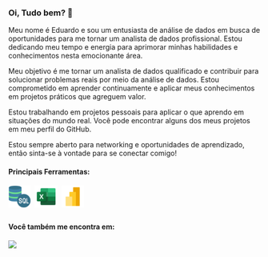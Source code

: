 ### Oi, Tudo bem? 👋
 Meu nome é Eduardo e sou um entusiasta de análise de dados em busca de oportunidades para me tornar um analista de dados profissional. Estou dedicando meu tempo e energia para aprimorar minhas habilidades e conhecimentos nesta emocionante área. 

Meu objetivo é me tornar um analista de dados qualificado e contribuir para solucionar problemas reais por meio da análise de dados. Estou comprometido em aprender continuamente e aplicar meus conhecimentos em projetos práticos que agreguem valor.

Estou trabalhando em projetos pessoais para aplicar o que aprendo em situações do mundo real. Você pode encontrar alguns dos meus projetos em meu perfil do GitHub.

Estou sempre aberto para networking e oportunidades de aprendizado, então sinta-se à vontade para se conectar comigo!

#### Principais Ferramentas:
<div style="display: inline-block">
 <img align="center" width='45' height = '45' src="https://github.com/DuduTrindade/DuduTrindade/blob/main/SQL.png"/>&nbsp;
 <img align="center" width='45' height = '45' src="https://github.com/DuduTrindade/DuduTrindade/blob/main/Excel.png"/>&nbsp
 <img align="center" width='45' height = '45' src="https://github.com/DuduTrindade/DuduTrindade/blob/main/Power%20BI.png"/>
</div>   

##
#### Você também me encontra em:
<a href="https://www.linkedin.com/in/eduardo-trindade-5506921b4/">
<img src= "https://img.shields.io/badge/linkedin-%230077B5.svg?style=for-the-badge&logo=linkedin&logoColor=white"/>           
</a>                
          

